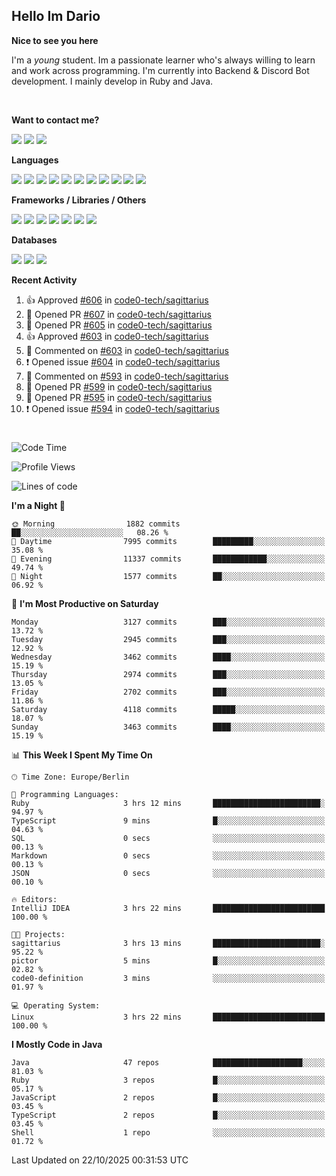 <h2>Hello Im Dario</h2>

**Nice to see you here**

I'm a *young* student. Im a passionate learner who's always willing to learn and work across
programming. I'm currently into Backend & Discord Bot development. I mainly develop in Ruby and Java.

<br/>

**Want to contact me?**

<a href="https://github.com/knerio"><img src="https://img.shields.io/badge/-Github-blue?style=for-the-badge&logo=github&logoColor=white"/></a> <a href="https://discord.com/users/639416958923702292"><img src="https://img.shields.io/badge/-knerio-blue?style=for-the-badge&logo=discord&logoColor=white"/></a> <a href="https://twitch.tv/dopalos_"><img src="https://img.shields.io/badge/-twitch-blue?style=for-the-badge&logo=twitch&logoColor=white"/></a>

**Languages**

<img src="https://img.shields.io/badge/-Java-blue?style=for-the-badge&logo=java&logoColor=white"/> <img src="https://img.shields.io/badge/-Ruby-blue?style=for-the-badge&logo=Ruby&logoColor=white"/> <img src="https://img.shields.io/badge/-Git-blue?style=for-the-badge&logo=Git&logoColor=white"/> <img src="https://img.shields.io/badge/-HTML-blue?style=for-the-badge&logo=html5&logoColor=white"/> <img src="https://img.shields.io/badge/-CSS-blue?style=for-the-badge&logo=CSS3&logoColor=white"/> <img src="https://img.shields.io/badge/-Javascript-blue?style=for-the-badge&logo=javascript&logoColor=white"/> <img src="https://img.shields.io/badge/-Typescript-blue?style=for-the-badge&logo=TypeScript&logoColor=white"/> <img src="https://img.shields.io/badge/-Kotlin-blue?style=for-the-badge&logo=kotlin&logoColor=white"/> <img src="https://img.shields.io/badge/-SQL-blue?style=for-the-badge&logo=MYSQL&logoColor=white"/> <img src="https://img.shields.io/badge/-Markdown-blue?style=for-the-badge&logo=Markdown&logoColor=white"/> <img src="https://img.shields.io/badge/-JSON-blue?style=for-the-badge&logo=JSON&logoColor=white"/>
<br/>

 **Frameworks / Libraries / Others**

<img src="https://img.shields.io/badge/-Ruby_On_Rails-blue?style=for-the-badge&logo=ruby-on-rails&logoColor=white"/> <img src="https://img.shields.io/badge/-JDA-blue?style=for-the-badge&logo=JDA&logoColor=white"/> <img src="https://img.shields.io/badge/-Bootstrap-blue?style=for-the-badge&logo=Bootstrap&logoColor=white"/> <img src="https://img.shields.io/badge/-Node.JS-blue?style=for-the-badge&logo=node.js&logoColor=white"/> <img src="https://img.shields.io/badge/-React-blue?style=for-the-badge&logo=React&logoColor=white"/> <img src="https://img.shields.io/badge/-Express-blue?style=for-the-badge&logo=Express&logoColor=white"/> <img src="https://img.shields.io/badge/-Next.Js-blue?style=for-the-badge&logo=Next.Js&logoColor=white"/>

**Databases**

<img src="https://img.shields.io/badge/-MongoDB-blue?style=for-the-badge&logo=mongodb&logoColor=white"/> <img src="https://img.shields.io/badge/-MariaDB-blue?style=for-the-badge&logo=MariaDB&logoColor=white"/>
<img src="https://img.shields.io/badge/-PostgreSQL-blue?style=for-the-badge&logo=PostgreSQl&logoColor=white"/>

**Recent Activity**

<!--RECENT_ACTIVITY:start-->
1. 👍 Approved [#606](https://github.com/code0-tech/sagittarius/pull/606#pullrequestreview-3353816587) in [code0-tech/sagittarius](https://github.com/code0-tech/sagittarius)<br>
2. 💪 Opened PR [#607](undefined) in [code0-tech/sagittarius](https://github.com/code0-tech/sagittarius)<br>
3. 💪 Opened PR [#605](undefined) in [code0-tech/sagittarius](https://github.com/code0-tech/sagittarius)<br>
4. 👍 Approved [#603](https://github.com/code0-tech/sagittarius/pull/603#pullrequestreview-3353734269) in [code0-tech/sagittarius](https://github.com/code0-tech/sagittarius)<br>
5. 💬 Commented on [#603](https://github.com/code0-tech/sagittarius/pull/603#discussion_r2442567849) in [code0-tech/sagittarius](https://github.com/code0-tech/sagittarius)<br>
6. ❗️ Opened issue [#604](https://github.com/code0-tech/sagittarius/issues/604) in [code0-tech/sagittarius](https://github.com/code0-tech/sagittarius)<br>
7. 💬 Commented on [#593](https://github.com/code0-tech/sagittarius/issues/593#issuecomment-3412621284) in [code0-tech/sagittarius](https://github.com/code0-tech/sagittarius)<br>
8. 💪 Opened PR [#599](undefined) in [code0-tech/sagittarius](https://github.com/code0-tech/sagittarius)<br>
9. 💪 Opened PR [#595](undefined) in [code0-tech/sagittarius](https://github.com/code0-tech/sagittarius)<br>
10. ❗️ Opened issue [#594](https://github.com/code0-tech/sagittarius/issues/594) in [code0-tech/sagittarius](https://github.com/code0-tech/sagittarius)<br>
<!--RECENT_ACTIVITY:end-->
 
#

<!--START_SECTION:waka-->
![Code Time](http://img.shields.io/badge/Code%20Time-1%2C287%20hrs%206%20mins-blue)

![Profile Views](http://img.shields.io/badge/Profile%20Views-12-blue)

![Lines of code](https://img.shields.io/badge/From%20Hello%20World%20I%27ve%20Written-1.6%20million%20lines%20of%20code-blue)

**I'm a Night 🦉** 

```text
🌞 Morning                1882 commits        ██░░░░░░░░░░░░░░░░░░░░░░░   08.26 % 
🌆 Daytime                7995 commits        █████████░░░░░░░░░░░░░░░░   35.08 % 
🌃 Evening                11337 commits       ████████████░░░░░░░░░░░░░   49.74 % 
🌙 Night                  1577 commits        ██░░░░░░░░░░░░░░░░░░░░░░░   06.92 % 
```
📅 **I'm Most Productive on Saturday** 

```text
Monday                   3127 commits        ███░░░░░░░░░░░░░░░░░░░░░░   13.72 % 
Tuesday                  2945 commits        ███░░░░░░░░░░░░░░░░░░░░░░   12.92 % 
Wednesday                3462 commits        ████░░░░░░░░░░░░░░░░░░░░░   15.19 % 
Thursday                 2974 commits        ███░░░░░░░░░░░░░░░░░░░░░░   13.05 % 
Friday                   2702 commits        ███░░░░░░░░░░░░░░░░░░░░░░   11.86 % 
Saturday                 4118 commits        █████░░░░░░░░░░░░░░░░░░░░   18.07 % 
Sunday                   3463 commits        ████░░░░░░░░░░░░░░░░░░░░░   15.19 % 
```


📊 **This Week I Spent My Time On** 

```text
🕑︎ Time Zone: Europe/Berlin

💬 Programming Languages: 
Ruby                     3 hrs 12 mins       ████████████████████████░   94.97 % 
TypeScript               9 mins              █░░░░░░░░░░░░░░░░░░░░░░░░   04.63 % 
SQL                      0 secs              ░░░░░░░░░░░░░░░░░░░░░░░░░   00.13 % 
Markdown                 0 secs              ░░░░░░░░░░░░░░░░░░░░░░░░░   00.13 % 
JSON                     0 secs              ░░░░░░░░░░░░░░░░░░░░░░░░░   00.10 % 

🔥 Editors: 
IntelliJ IDEA            3 hrs 22 mins       █████████████████████████   100.00 % 

🐱‍💻 Projects: 
sagittarius              3 hrs 13 mins       ████████████████████████░   95.22 % 
pictor                   5 mins              █░░░░░░░░░░░░░░░░░░░░░░░░   02.82 % 
code0-definition         3 mins              ░░░░░░░░░░░░░░░░░░░░░░░░░   01.97 % 

💻 Operating System: 
Linux                    3 hrs 22 mins       █████████████████████████   100.00 % 
```

**I Mostly Code in Java** 

```text
Java                     47 repos            ████████████████████░░░░░   81.03 % 
Ruby                     3 repos             █░░░░░░░░░░░░░░░░░░░░░░░░   05.17 % 
JavaScript               2 repos             █░░░░░░░░░░░░░░░░░░░░░░░░   03.45 % 
TypeScript               2 repos             █░░░░░░░░░░░░░░░░░░░░░░░░   03.45 % 
Shell                    1 repo              ░░░░░░░░░░░░░░░░░░░░░░░░░   01.72 % 
```




 Last Updated on 22/10/2025 00:31:53 UTC
<!--END_SECTION:waka-->

